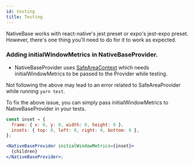 ```yaml
---
id: testing
title: Testing
---
```


NativeBase works with react-native's jest preset or expo's jest-expo preset. However, there's one thing you'll need to do for it to work as expected.

### Adding initialWindowMetrics in NativeBaseProvider.

- NativeBaseProvider uses [SafeAreaContext](https://github.com/th3rdwave/react-native-safe-area-context#testing) which needs initialWindowMetrics to be passed to the Provider while testing.

Not following the above may lead to an error related to SafeAreaProvider while running `yarn test`.

To fix the above issue, you can simply pass initialWindowMetrics to NativeBaseProvider in your tests.

```jsx
const inset = {
  frame: { x: 0, y: 0, width: 0, height: 0 },
  insets: { top: 0, left: 0, right: 0, bottom: 0 },
};

<NativeBaseProvider initialWindowMetrics={inset}>
  {children}
</NativeBaseProvider>;
```
